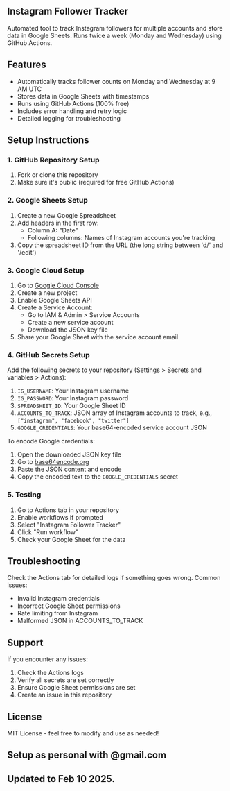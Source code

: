 ## Instagram Follower Tracker

Automated tool to track Instagram followers for multiple accounts and store data in Google Sheets. Runs twice a week (Monday and Wednesday) using GitHub Actions.

## Features
- Automatically tracks follower counts on Monday and Wednesday at 9 AM UTC
- Stores data in Google Sheets with timestamps
- Runs using GitHub Actions (100% free)
- Includes error handling and retry logic
- Detailed logging for troubleshooting

## Setup Instructions

### 1. GitHub Repository Setup
1. Fork or clone this repository
2. Make sure it's public (required for free GitHub Actions)

### 2. Google Sheets Setup
1. Create a new Google Spreadsheet
2. Add headers in the first row:
   - Column A: "Date"
   - Following columns: Names of Instagram accounts you're tracking
3. Copy the spreadsheet ID from the URL (the long string between 'd/' and '/edit')

### 3. Google Cloud Setup
1. Go to [Google Cloud Console](https://console.cloud.google.com)
2. Create a new project
3. Enable Google Sheets API
4. Create a Service Account:
   - Go to IAM & Admin > Service Accounts
   - Create a new service account
   - Download the JSON key file
5. Share your Google Sheet with the service account email

### 4. GitHub Secrets Setup
Add the following secrets to your repository (Settings > Secrets and variables > Actions):
1. `IG_USERNAME`: Your Instagram username
2. `IG_PASSWORD`: Your Instagram password
3. `SPREADSHEET_ID`: Your Google Sheet ID
4. `ACCOUNTS_TO_TRACK`: JSON array of Instagram accounts to track, e.g., `["instagram", "facebook", "twitter"]`
5. `GOOGLE_CREDENTIALS`: Your base64-encoded service account JSON

To encode Google credentials:
1. Open the downloaded JSON key file
2. Go to [base64encode.org](https://www.base64encode.org/)
3. Paste the JSON content and encode
4. Copy the encoded text to the `GOOGLE_CREDENTIALS` secret

### 5. Testing
1. Go to Actions tab in your repository
2. Enable workflows if prompted
3. Select "Instagram Follower Tracker"
4. Click "Run workflow"
5. Check your Google Sheet for the data

## Troubleshooting
Check the Actions tab for detailed logs if something goes wrong. Common issues:
- Invalid Instagram credentials
- Incorrect Google Sheet permissions
- Rate limiting from Instagram
- Malformed JSON in ACCOUNTS_TO_TRACK

## Support
If you encounter any issues:
1. Check the Actions logs
2. Verify all secrets are set correctly
3. Ensure Google Sheet permissions are set
4. Create an issue in this repository

## License
MIT License - feel free to modify and use as needed!

## Setup as personal with @gmail.com

## Updated to Feb 10 2025.
